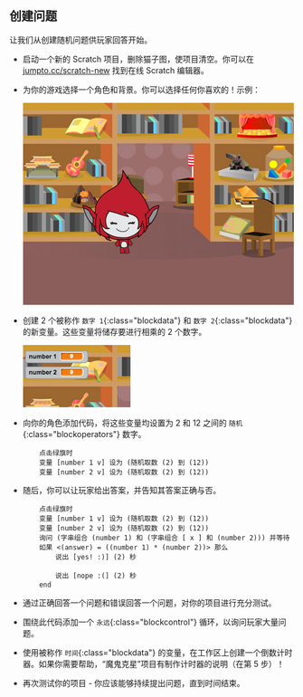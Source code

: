 ## 创建问题

让我们从创建随机问题供玩家回答开始。



+ 启动一个新的 Scratch 项目，删除猫子图，使项目清空。你可以在 <a href="http://jumpto.cc/scratch-new" target="_blank">jumpto.cc/scratch-new</a> 找到在线 Scratch 编辑器。

+ 为你的游戏选择一个角色和背景。你可以选择任何你喜欢的！示例：

	![screenshot](images/brain-setting.png)

+ 创建 2 个被称作 `数字 1`{:class="blockdata"} 和 `数字 2`{:class="blockdata"} 的新变量。这些变量将储存要进行相乘的 2 个数字。

	![screenshot](images/brain-variables.png)

+ 向你的角色添加代码，将这些变量均设置为 2 和 12 之间的 `随机`{:class="blockoperators"} 数字。

	```blocks
		点击绿旗时
		变量 [number 1 v] 设为 (随机取数 (2) 到 (12))
		变量 [number 2 v] 设为 (随机取数 (2) 到 (12))
	```

+ 随后，你可以让玩家给出答案，并告知其答案正确与否。

	```blocks
		点击绿旗时
		变量 [number 1 v] 设为 (随机取数 (2) 到 (12))
		变量 [number 2 v] 设为 (随机取数 (2) 到 (12))
		询问 (字串组合 (number 1) 和 (字串组合 [ x ] 和 (number 2))) 并等待
		如果 <(answer) = ((number 1) * (number 2))> 那么 
  			说出 [yes! :)] (2) 秒

  			说出 [nope :(] (2) 秒
		end
	```

+ 通过正确回答一个问题和错误回答一个问题，对你的项目进行充分测试。

+ 围绕此代码添加一个 `永远`{:class="blockcontrol"} 循环，以询问玩家大量问题。

+ 使用被称作 `时间`{:class="blockdata"} 的变量，在工作区上创建一个倒数计时器。如果你需要帮助，“魔鬼克星”项目有制作计时器的说明（在第 5 步）！

+ 再次测试你的项目 - 你应该能够持续提出问题，直到时间结束。



